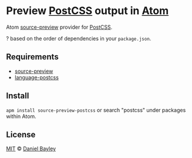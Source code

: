 Preview [PostCSS] output in [Atom]
==================================

Atom [source-preview] provider for [PostCSS].

? based on the order of dependencies in your `package.json`.

Requirements
------------
* [source-preview]
* [language-postcss]

Install
-------
`apm install source-preview-postcss` or search "postcss" under packages within Atom.

License
-------
[MIT] © [Daniel Bayley]

[MIT]:								LICENSE.md
[daniel bayley]:			https://github.com/danielbayley
[atom]:								https://atom.io
[source-preview]:			https://atom.io/packages/source-preview
[postcss]:						http://postcss.org
[language-postcss]:		https://atom.io/packages/language-postcss
